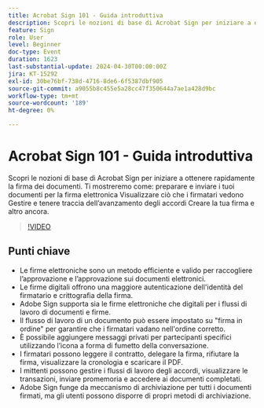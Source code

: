 ```yaml
---
title: Acrobat Sign 101 - Guida introduttiva
description: Scopri le nozioni di base di Acrobat Sign per iniziare a ottenere rapidamente la firma dei documenti.
feature: Sign
role: User
level: Beginner
doc-type: Event
duration: 1623
last-substantial-update: 2024-04-30T00:00:00Z
jira: KT-15292
exl-id: 30be76bf-738d-4716-8de6-6f5387dbf905
source-git-commit: a9055b8c455e5a28cc47f350644a7ae1a428d9bc
workflow-type: tm+mt
source-wordcount: '189'
ht-degree: 0%

---
```


# Acrobat Sign 101 - Guida introduttiva

Scopri le nozioni di base di Acrobat Sign per iniziare a ottenere rapidamente la firma dei documenti. Ti mostreremo come: preparare e inviare i tuoi documenti per la firma elettronica Visualizzare ciò che i firmatari vedono Gestire e tenere traccia dell’avanzamento degli accordi Creare la tua firma e altro ancora.

>[!VIDEO](https://video.tv.adobe.com/v/3428183/?learn=on)

## Punti chiave

* Le firme elettroniche sono un metodo efficiente e valido per raccogliere l’approvazione e l’approvazione sui documenti elettronici.
* Le firme digitali offrono una maggiore autenticazione dell&#39;identità del firmatario e crittografia della firma.
* Adobe Sign supporta sia le firme elettroniche che digitali per i flussi di lavoro di documenti e firme.
* Il flusso di lavoro di un documento può essere impostato su &quot;firma in ordine&quot; per garantire che i firmatari vadano nell&#39;ordine corretto.
* È possibile aggiungere messaggi privati per partecipanti specifici utilizzando l’icona a forma di fumetto della conversazione.
* I firmatari possono leggere il contratto, delegare la firma, rifiutare la firma, visualizzare la cronologia e scaricare il PDF.
* I mittenti possono gestire i flussi di lavoro degli accordi, visualizzare le transazioni, inviare promemoria e accedere ai documenti completati.
* Adobe Sign funge da meccanismo di archiviazione per tutti i documenti firmati, ma gli utenti possono disporre di propri metodi di archiviazione.
